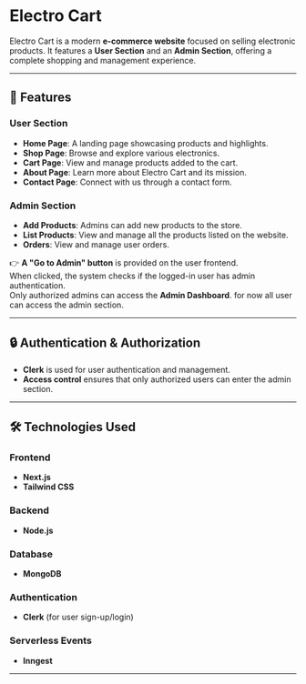 # **Electro Cart**

Electro Cart is a modern **e-commerce website** focused on selling electronic products. It features a **User Section** and an **Admin Section**, offering a complete shopping and management experience.

---

## 🚀 **Features**

### **User Section**
- **Home Page**: A landing page showcasing products and highlights.
- **Shop Page**: Browse and explore various electronics.
- **Cart Page**: View and manage products added to the cart.
- **About Page**: Learn more about Electro Cart and its mission.
- **Contact Page**: Connect with us through a contact form.

### **Admin Section**
- **Add Products**: Admins can add new products to the store.
- **List Products**: View and manage all the products listed on the website.
- **Orders**: View and manage user orders.

👉 **A "Go to Admin" button** is provided on the user frontend.  
When clicked, the system checks if the logged-in user has admin authentication.  
Only authorized admins can access the **Admin Dashboard**. 
for now all user can access the admin section.

---

## 🔒 **Authentication & Authorization**
- **Clerk** is used for user authentication and management.
- **Access control** ensures that only authorized users can enter the admin section.

---

## 🛠️ **Technologies Used**

### **Frontend**
- **Next.js**
- **Tailwind CSS**

### **Backend**
- **Node.js**

### **Database**
- **MongoDB**

### **Authentication**
- **Clerk** (for user sign-up/login)

### **Serverless Events**
- **Inngest**

---

